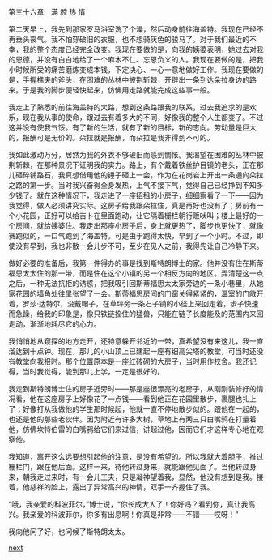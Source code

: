 
第三十六章　满 腔 热 情

第二天早上，我先到那家罗马浴室洗了个澡，然后动身前往海盖特。我现在已经不再垂头丧气。我不怕穿破旧的衣服，也不想骑灰色的骏马了。对于我们最近的不幸，我的整个态度已经完全改变。我现在要做的是，向我的姨婆表明，她过去对我的恩德，并没有白白地给了一个麻木不仁、忘恩负义的人。我现在要做的是，把我小时候所受的痛苦磨炼变成本钱，下定决心、一心一意地做好工作。我现在要做的是，手握樵夫的斧头，在困难的丛林中披荆斩棘，开辟出一条到达朵拉身边的路来。于是我的脚步便轻快起来，仿佛用走路就能完成这些事一般。

我走上了熟悉的前往海盖特的大路，想到这条路跟我的联系，过去我追求的是欢乐，现在我从事的使命，跟过去有着多大的不同，好像我的整个人生都变了。不过这并没有使我气馁。有了新的生活，就有了新的目标，新的志向。劳动量是巨大的，报酬可是无价的。朵拉就是报酬，而朵拉是我非得到不可的。

我如此激动万分，居然为我的外衣不够破旧而感到惆怅。我渴望在困难的丛林中披荆斩棘，在那种景况下证明我的实力。路上，有个戴着铁丝护目镜的老头，正在那儿砸碎铺路石，我真想借用他的锤子砸上一会，作为在花岗岩上开出一条通向朵拉之路的第一步。当时我兴奋得全身发热，上气不接下气，觉得自己已经挣到不知多少钱了。就在这种情况下，我走进了一座招租的小房子，细细察看了一下——因为我觉得，做人必须讲究实际。这房子给我跟朵拉住，真是再好也没有了；房前有一个小花园，正好可以给吉卜在里面跑动，让它隔着栅栏朝行贩吠叫；楼上最好的一个房间，就给姨婆住。我走出那座小房子后，身上就更热了，脚步也更快了，就像赛跑似的，一口气跑到了海盖特。可是由于跑得太快，早到了一个小时。不过，即使没有早到，我也非散一会儿步不可，至少在见人之前，我得先让自己冷静下来。

做好必要的准备后，我第一件得办的事是找到斯特朗博士的家。他并没有住在斯蒂福思太太住的那一带，而是住在这个小镇的另一个相反方向的地区。弄清楚这一点之后，一种无法抗拒的诱惑，把我吸引回斯蒂福思太太家旁边的一条小巷里，从她家花园的墙角处往里张望了一会。斯蒂福思房间的门窗关得紧紧的，温室的门敞开着，罗莎·达特尔，没戴帽子，在草坪旁一条石子铺的小径上来回走着，步子快速而急躁，给我的印象是，像只铁链拴住的猛兽，只能在链子长度能及的范围内来回走动，渐渐地耗尽它的心力。

我悄悄地从窥探的地方走开，还特意躲开邻近的一带，真希望没有来这儿，我一直溜达到十点钟。现在，那儿的小山顶上已建起一座有细高尖塔的教堂，可当时还没有教堂向我报时。那个位置原本是一座红砖砌的大房子，当时用作校舍。我还记得，当时我觉得，能到那儿上学，一定是很好的。

我走到斯特朗博士住的房子近旁时——那是座很漂亮的老房子，从刚刚装修好的情况看，他在这座房子上好像花了一点钱——看到他正在花园里散步，裹腿也扎上了；好像打从我做他的学生那时候起，他就一直不停地散步似的。跟他在一起的，也还是他的那些老伙伴。因为附近有许多大树，草地上有两三只白嘴鸦在打量着他，仿佛坎特伯雷的白嘴鸦给它们来过信，讲起过他，因而它们才这样专心地在观察他。

我知道，离开这么远要想引起他的注意，是没有希望的。所以我就大着胆子，推过栅栏门，跟在他后面。这样一来，待他转过身来，就能跟他见面了。当他转过身来，朝我走过来时，有一会儿工夫，只是凝神望着我，显然，他没有想到是我。接着，他慈祥的脸上，露出了异常高兴的神情，双手一齐握住了我。

“哦，我亲爱的科波菲尔，”博士说，“你长成大人了！你好吗？看到你，真让我高兴。我亲爱的科波菲尔，你多有出息啊！你真是非常——不错——哎呀！”

我向他问了好，也问候了斯特朗太太。

[next](page462.md)